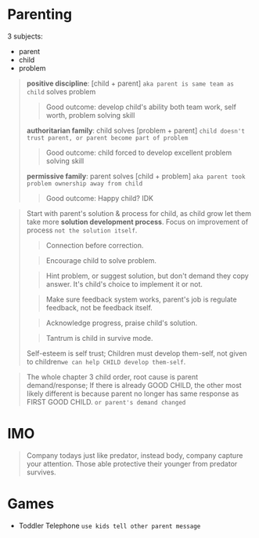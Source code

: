 # Parenting

3 subjects:

- parent
- child
- problem

> **positive discipline**: [child + parent] `aka parent is same team as child` solves problem
> > Good outcome: develop child's ability both team work, self worth, problem solving skill
>
> **authoritarian family**: child solves [problem + parent] `child doesn't trust parent, or parent become part of problem`
> > Good outcome: child forced to develop excellent problem solving skill
>
> **permissive family**: parent solves [child + problem] `aka parent took problem ownership away from child`
> > Good outcome: Happy child? IDK

> Start with parent's solution & process for child, as child grow let them take more **solution development process**. Focus on improvement of process `not the solution itself`.
> > Connection before correction.
>
> > Encourage child to solve problem.
>
> > Hint problem, or suggest solution, but don't demand they copy answer. It's child's choice to implement it or not.
>
> > Make sure feedback system works, parent's job is regulate feedback, not be feedback itself.
>
> > Acknowledge progress, praise child's solution.
>
> > Tantrum is child in survive mode.
>
> Self-esteem is self trust; Children must develop them-self, not given to children`we can help CHILD develop them-self`.

> The whole chapter 3 child order, root cause is parent demand/response; If there is already GOOD CHILD, the other most likely different is because parent no longer has same response as FIRST GOOD CHILD. `or parent's demand changed`

# IMO
>
> Company todays just like predator, instead body, company capture your attention. Those able protective their younger from predator survives.

# Games

- Toddler Telephone `use kids tell other parent message`
